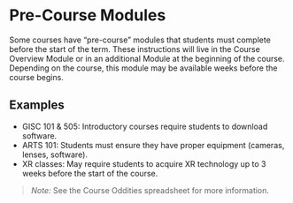 # Pre-Course Modules

Some courses have “pre-course” modules that students must complete before the start of the term. These instructions will live in the Course Overview Module or in an additional Module at the beginning of the course. Depending on the course, this module may be available weeks before the course begins.
## Examples

- GISC 101 & 505: Introductory courses require students to download software. 
- ARTS 101: Students must ensure they have proper equipment (cameras, lenses, software). 
- XR classes: May require students to acquire XR technology up to 3 weeks before the start of the course.

> *Note:* See the Course Oddities spreadsheet for more information.

